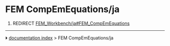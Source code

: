 # FEM CompEmEquations/ja
1.  REDIRECT [FEM_Workbench/ja#FEM_CompEmEquations](FEM_Workbench/ja#FEM_CompEmEquations.md)



---
⏵ [documentation index](../README.md) > FEM CompEmEquations/ja
